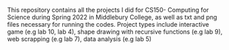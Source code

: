 This repository contains all the projects I did for CS150- Computing for Science during Spring 2022 in Middlebury College, as well as txt and png files necessary for running the codes. Project types include interactive game (e.g lab 10, lab 4), shape drawing with recursive functions (e.g lab 9), web scrapping (e.g lab 7), data analysis (e.g lab 5)

